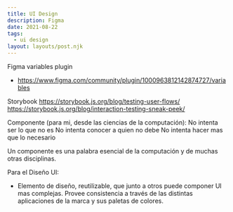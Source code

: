 ```yaml
---
title: UI Design
description: Figma
date: 2021-08-22
tags:
  - ui design
layout: layouts/post.njk
---
```


Figma variables plugin
- https://www.figma.com/community/plugin/1000963812142874727/variables

Storybook
https://storybook.js.org/blog/testing-user-flows/
https://storybook.js.org/blog/interaction-testing-sneak-peek/

Componente (para mi, desde las ciencias de la computación):
No intenta ser lo que no es
No intenta conocer a quien no debe
No intenta hacer mas que lo necesario

Un componente es una palabra esencial de la computación y de muchas otras disciplinas.

Para el Diseño UI:
- Elemento de diseño, reutilizable, que junto a otros puede componer UI mas complejas. Provee consistencia a través de las distintas aplicaciones de la marca y sus paletas de colores.

